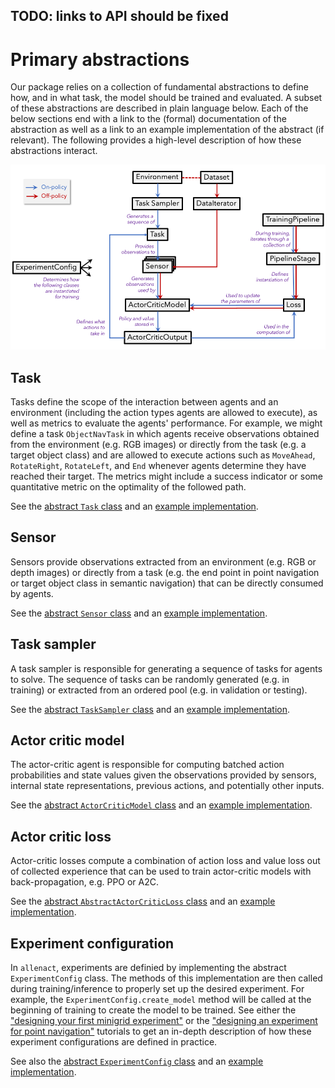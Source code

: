 ## TODO: links to API should be fixed
# Primary abstractions

Our package relies on a collection of fundamental abstractions to define how, and in what task, the model should be trained
and evaluated. A subset of these abstractions are described in plain language below. Each of the below sections end with a link to the 
(formal) documentation of the abstraction as well as a link to an example implementation of the abstract (if relevant).
The following provides a high-level description of how these abstractions interact.


![abstractions-overview](../img/abstractions.png)

## Task

Tasks define the scope of the interaction between agents and an environment (including the action types agents are 
allowed to execute), as well as metrics to evaluate the agents' performance. For example, we might define a task 
`ObjectNavTask` in which agents receive observations obtained from the environment (e.g. RGB images) or directly from 
the task (e.g. a target object class) and are allowed to execute actions such as `MoveAhead`, `RotateRight`, 
`RotateLeft`, and `End` whenever agents determine they have reached their target. The metrics might include a
success indicator or some quantitative metric on the optimality of the followed path.  
 
See the [abstract `Task` class](/api/rl_base/task/#task) 
and an [example implementation](/api/rl_ai2thor/object_nav/tasks/#objectnavtask).

## Sensor

Sensors provide observations extracted from an environment (e.g. RGB or depth images) or directly from a task (e.g. the 
end point in point navigation or target object class in semantic navigation) that can be directly consumed by 
agents.

See the [abstract `Sensor` class](/api/rl_base/sensor/#sensor) 
and an [example implementation](/api/rl_ai2thor/ai2thor_sensors).

## Task sampler

A task sampler is responsible for generating a sequence of tasks for agents to solve. The sequence of tasks can be 
randomly generated (e.g. in training) or extracted from an ordered pool (e.g. in validation or testing).

See the [abstract `TaskSampler` class](/api/rl_base/task/#tasksampler) 
and an [example implementation](/api/rl_ai2thor/object_nav/task_samplers/#objectnavtasksampler).

## Actor critic model

The actor-critic agent is responsible for computing batched action probabilities and state values given the 
observations provided by sensors, internal state representations, previous actions, and potentially 
other inputs.

See the [abstract `ActorCriticModel` class](/api/onpolicy_sync/policy/#actorcriticmodel) 
and an [example implementation](/api/models/object_nav_models/#objectnavtasksampler).

## Actor critic loss

Actor-critic losses compute a combination of action loss and value loss out of collected experience that can be used to 
train actor-critic models with back-propagation, e.g. PPO or A2C.

See the [abstract `AbstractActorCriticLoss` class](/api/onpolicy_sync/losses/abstract_loss#abstractactorcriticloss) 
and an [example implementation](/api/onpolicy_sync/losses/ppo/#ppo).

## Experiment configuration

In `allenact`, experiments are definied by implementing the abstract `ExperimentConfig` class. The methods
of this implementation are then called during training/inference to properly set up the desired experiment. For example,
the `ExperimentConfig.create_model` method will be called at the beginning of training to create the model
to be trained. See either the ["designing your first minigrid experiment"](/tutorials/minigrid-tutorial) or the ["designing an experiment for point navigation"](/tutorials/training-a-pointnav-model)
 tutorials to get an in-depth description of how these experiment configurations are defined in practice.    

See also the [abstract `ExperimentConfig` class](/api/rl_base/experiment_config#experimentconfig) 
and an [example implementation]().